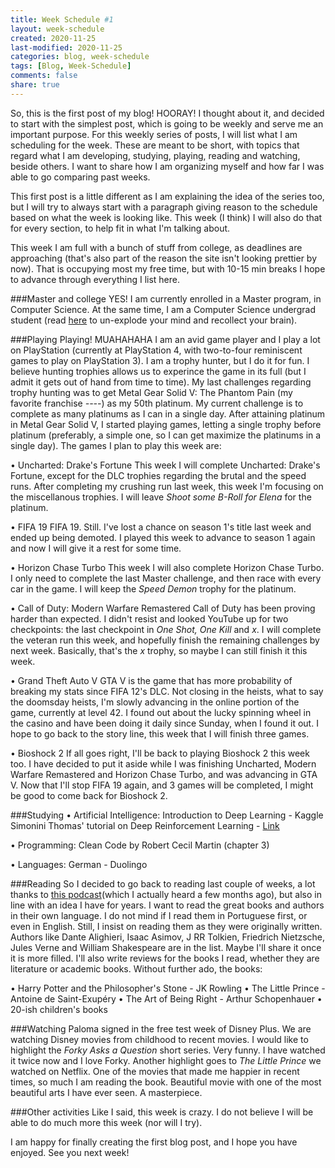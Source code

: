 ```yaml
---
title: Week Schedule #1
layout: week-schedule
created: 2020-11-25
last-modified: 2020-11-25
categories: blog, week-schedule
tags: [Blog, Week-Schedule]
comments: false
share: true
---
```

So, this is the first post of my blog! HOORAY!
I thought about it, and decided to start with the simplest post, which is going to be weekly and serve me an important purpose.
For this weekly series of posts, I will list what I am scheduling for the week. These are meant to be short, with topics that regard what I am developing, studying, playing, reading and watching, beside others. I want to share how I am organizing myself and how far I was able to go comparing past weeks.

This first post is a little different as I am explaining the idea of the series too, but I will try to always start with a paragraph giving reason to the schedule based on what the week is looking like. This week (I think) I will also do that for every section, to help fit in what I'm talking about.

This week I am full with a bunch of stuff from college, as deadlines are approaching (that's also part of the reason the site isn't looking prettier by now). That is occupying most my free time, but with 10-15 min breaks I hope to advance through everything I list here.

###Master and college
YES! I am currently enrolled in a Master program, in Computer Science. At the same time, I am a Computer Science undergrad student (read [here]() to un-explode your mind and recollect your brain).


###Playing
Playing! MUAHAHAHA
I am an avid game player and I play a lot on PlayStation (currently at PlayStation 4, with two-to-four reminiscent games to play on PlayStation 3). I am a trophy hunter, but I do it for fun. I believe hunting trophies allows us to experince the game in its full (but I admit it gets out of hand from time to time).
My last challenges regarding trophy hunting was to get Metal Gear Solid V: The Phantom Pain (my favorite franchise *----*) as my 50th platinum. My current challenge is to complete as many platinums as I can in a single day. After attaining platinum in Metal Gear Solid V, I started playing games, letting a single trophy before platinum (preferably, a simple one, so I can get maximize the platinums in a single day).
The games I plan to play this week are:

• Uncharted: Drake's Fortune
    This week I will complete Uncharted: Drake's Fortune, except for the DLC trophies regarding the brutal and the speed runs.
    After completing my crushing run last week, this week I'm focusing on the miscellanous trophies. I will leave *Shoot some B-Roll for Elena* for the platinum.
    
• FIFA 19
    FIFA 19. Still.
    I've lost a chance on season 1's title last week and ended up being demoted.
    I played this week to advance to season 1 again and now I will give it a rest for some time.
    
• Horizon Chase Turbo
    This week I will also complete Horizon Chase Turbo. I only need to complete the last Master challenge, and then race with every car in the game.
    I will keep the *Speed Demon* trophy for the platinum.
    
• Call of Duty: Modern Warfare Remastered
    Call of Duty has been proving harder than expected. I didn't resist and looked YouTube up for two checkpoints: the last checkpoint in *One Shot, One Kill* and *x*. I will complete the veteran run this week, and hopefully finish the remaining challenges by next week. Basically, that's the *x* trophy, so maybe I can still finish it this week.
    
• Grand Theft Auto V
    GTA V is the game that has more probability of breaking my stats since FIFA 12's DLC. Not closing in the heists, what to say the doomsday heists, I'm slowly advancing in the online portion of the game, currently at level 42. I found out about the lucky spinning wheel in the casino and have been doing it daily since Sunday, when I found it out. I hope to go back to the story line, this week that I will finish three games.
    
• Bioshock 2
    If all goes right, I'll be back to playing Bioshock 2 this week too. I have decided to put it aside while I was finishing Uncharted, Modern Warfare Remastered and Horizon Chase Turbo, and was advancing in GTA V.
    Now that I'll stop FIFA 19 again, and 3 games will be completed, I might be good to come back for Bioshock 2.

###Studying
• Artificial Intelligence:
    Introduction to Deep Learning - Kaggle
    Simonini Thomas' tutorial on Deep Reinforcement Learning - [Link](https://www.freecodecamp.org/news/an-introduction-to-reinforcement-learning-4339519de419/)

• Programming:
    Clean Code by Robert Cecil Martin (chapter 3)

• Languages:
    German - Duolingo

###Reading
So I decided to go back to reading last couple of weeks, a lot thanks to [this podcast]()(which I actually heard a few months ago), but also in line with an idea I have for years.
I want to read the great books and authors in their own language. I do not mind if I read them in Portuguese first, or even in English. Still, I insist on reading them as they were originally written. Authors like Dante Alighieri, Isaac Asimov, J RR Tolkien, Friedrich Nietzsche, Jules Verne and William Shakespeare are in the list. Maybe I'll share it once it is more filled.
I'll also write reviews for the books I read, whether they are literature or academic books. Without further ado, the books:

• Harry Potter and the Philosopher's Stone - JK Rowling
• The Little Prince - Antoine de Saint-Exupéry
• The Art of Being Right - Arthur Schopenhauer
• 20-ish children's books

###Watching
Paloma signed in the free test week of Disney Plus. We are watching Disney movies from childhood to recent movies.
I would like to highlight the *Forky Asks a Question* short series. Very funny. I have watched it twice now and I love Forky.
Another highlight goes to *The Little Prince* we watched on Netflix. One of the movies that made me happier in recent times, so much I am reading the book. Beautiful movie with one of the most beautiful arts I have ever seen. A masterpiece.

###Other activities
Like I said, this week is crazy. I do not believe I will be able to do much more this week (nor will I try).

I am happy for finally creating the first blog post, and I hope you have enjoyed.
See you next week!
